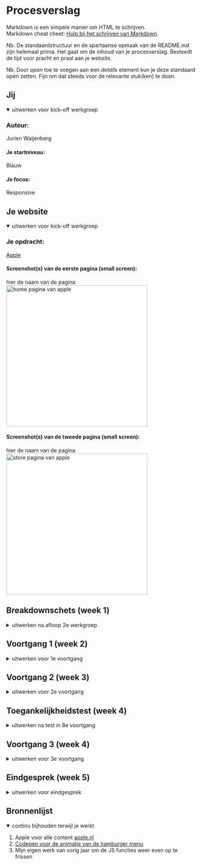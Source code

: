 # Procesverslag
Markdown is een simpele manier om HTML te schrijven.  
Markdown cheat cheet: [Hulp bij het schrijven van Markdown](https://github.com/adam-p/markdown-here/wiki/Markdown-Cheatsheet).

Nb. De standaardstructuur en de spartaanse opmaak van de README.md zijn helemaal prima. Het gaat om de inhoud van je procesverslag. Besteedt de tijd voor pracht en praal aan je website.

Nb. Door *open* toe te voegen aan een *details* element kun je deze standaard open zetten. Fijn om dat steeds voor de relevante stuk(ken) te doen.





## Jij

<details open>
<summary>uitwerken voor kick-off werkgroep</summary>

### Auteur:
Jurien Waijenberg

#### Je startniveau:
Blauw

#### Je focus:
Responsive
 
</details>





## Je website

<details open>
<summary>uitwerken voor kick-off werkgroep</summary>

### Je opdracht:
<a href="https://www.apple.com/nl/">Apple</a>

#### Screenshot(s) van de eerste pagina (small screen): 
hier de naam van de pagina  
<img src="https://github.com/JurienWaijenberg/Eindopdracht/blob/main/images/proces/Apple-home.jpg" width="375px" alt="home pagina van apple">

#### Screenshot(s) van de tweede pagina (small screen):
hier de naam van de pagina  
<img src="images/IPhone12.jpg" width="375px" alt="store pagina van apple">
 
</details>





## Breakdownschets (week 1)

<details>
<summary>uitwerken na afloop 2e werkgroep</summary>

### de hele pagina: 
<img src="https://github.com/JurienWaijenberg/Eindopdracht/blob/main/images/proces/Breakdownschets.jpg" width="375px" alt="breakdown van de hele pagina">

### dynamisch deel (bijv menu): 
<img src="https://github.com/JurienWaijenberg/Eindopdracht/blob/main/images/proces/Dynamisch-deel.png" width="375px" alt="Dynamisch deel, de header navigatie">

</details>





## Voortgang 1 (week 2)

<details>
<summary>uitwerken voor 1e voortgang</summary>

### Stand van zaken
Deze week ben ik begonnen aan de home pagina. Deze is zo goed als klaar. Het voortgangs gesperk heb ik deze week gemist en de week hierna weer ingehaald. Ik heb dit gesperk dus alleen met Robert gehad. Het maakt het coderen een stuk makkelijker met de breakdown schetsen. Deze methode heb ik hiervoor nooit gebruikt, deze ga ik in de toekomst zeker gebruiken bij andere projecten en opdrachten.

### Verslag van meeting
Robert vertelde mij dat de opzet er goed uitziet en dat ik lekker opweg ben.

- De pagina is nog niet responsive.

</details>





## Voortgang 2 (week 3)

<details>
<summary>uitwerken voor 2e voortgang</summary>

### Stand van zaken
Afgelopen week ben ik begonnen met de store pagina. Ik had eerst besloten om de iPhone 12 pagina te gaan maken maar los van de hele gafe animatie's is er vrij weinig content op de pagina. Op de store pagina is dit wat meer gevarieerd.
Tijdens deze feedback ronde heb ik eigenlijk alleen feedback gehad van de studentassistent. Juul Vrasdonk vond dat de basis van de website er goed uit ziet. Zelf had ik een vraag over het horizontaal scrolbaar maken van de blokken op de store pagina. Hier heeft Juul me mee geholpen. Dit komt op veel plekken terug op de pagina het is dus erg fijn dat dit nu werkt!

<img src="https://github.com/JurienWaijenberg/Eindopdracht/blob/main/images/proces/horizontaal-scroll.png" width="375px" alt="Code voor de horizontale scroll">

### Verslag van meeting
Erg blij met de feedback die ik gekregen heb van Juul.

- Alle blokken horizontaal scrollbaar maken
- De id's weg halen en twee css bestanden gebruiken

</details>





## Toegankelijkheidstest (week 4)

<details>
<summary>uitwerken na test in 8e voortgang</summary>

### Bevindingen
Lijst met je bevindingen die in de test naar voren kwamen:

#### Tab test
Met deze test ga je kijken hoe de website gebruikt wordt wanneer je alleen een toetsenbord kan gebruiken. Op de home pagina ging dit goed, op de store pagina niet. Er zitten nog geen linkjes in waardoor de tab functie niet werkt.

Dit ga ik oplossen door van alle blokken een knop te maken, dit is op de echte website ook zo.


#### Voice over
Bij deze test laat je de computer je website voorlezen. Dit wordt voornamelijkt gebruikt door mensen die slechtziend of blind zijn. Dit ging op de meeste vlakken goed op een paar afbeeldingen na.

In de afbeeldingen staat de alt tekst niet goed waardoor de omschrijving van de afbeelding niet klopt.


#### Oog test met brillen
Er waren verschillende brillen beschrikbaar om verschillende aandoeningen te testen. Ik weet niet precies alle namen meer. Wel weet ik dat bij bijna alle testen de webpagina nog leesbaar is. Er zat er een tussen waarbij je een grote zwarte vlek in het midden van je zicht hebt. Bij deze was de pagina niet leesbaar, om eerlijk te zijn weet ik ook niet hoe ik dit kan oplossen. De rest van mijn omgeving is namelijk ook niet te zien. Met deze aandoening ben je eigenlijk bijna blind.

</details>





## Voortgang 3 (week 4)

<details>
<summary>uitwerken voor 3e voortgang</summary>

### Stand van zaken
Afgelopen week ben ik niet heel veel verder gekomen. Ik moet deze week echt aan de bak om alles op tijd af te krijgen.


### Verslag van meeting
Ook deze week heb ik feedback gekregen van Juul. Omdat ik niet veel verder ben gekomen was er eigenlijk ook geen nieuwe feedback.

- Responsive nog goed checken
- Blokken scrollbaar maken
- Alt teksten afbeeldingen goed zetten
- Blokken klikbaar maken

</details>





## Eindgesprek (week 5)

<details>
<summary>uitwerken voor eindgesprek</summary>

### Stand van zaken
Afgelopen week was erg druk, ik heb te veel tijd in vormgeven gestoken waardoor ik niet tevreden ben met het eindresultaat van mijn website. Ik heb veel dingen niet afgekregen. De header is niet af de footer ook niet. Er zit nog geen microanimatie in en mijn proces verslag was nog niet klaar. 

### Screenshot(s)

<img src="https://github.com/JurienWaijenberg/Eindopdracht/blob/main/images/proces/eindresultaat-home.png" width="375px" alt="Schermafbeelding homepagina">
<img src="https://github.com/JurienWaijenberg/Eindopdracht/blob/main/images/proces/eindresultaat-store.png" width="375px" alt="Schermafbeelding store pagina">

</details>





## Bronnenlijst

<details open>
<summary>continu bijhouden terwijl je werkt</summary>

1. Apple voor alle content <a href="https://www.apple.com/nl/">apple.nl</a>
2. <a href="https://codepen.io/designcouch/pen/Atyop">Codepen voor de animatie van de hamburger menu</a>
3. Mijn eigen werk van vorig jaar om de JS functies weer even op te frissen

</details>
